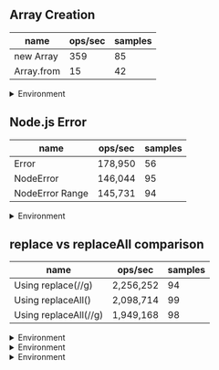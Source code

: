 ## Array Creation

|name|ops/sec|samples|
|-|-|-|
|new Array|359|85|
|Array.from|15|42|


<details>
<summary>Environment</summary>

* __Machine:__ linux x64 | 2 vCPUs | 6.8GB Mem
* __Run:__ Sat Aug 26 2023 19:02:31 GMT+0000 (Coordinated Universal Time)
</details>


## Node.js Error

|name|ops/sec|samples|
|-|-|-|
|Error|178,950|56|
|NodeError|146,044|95|
|NodeError Range|145,731|94|


<details>
<summary>Environment</summary>

* __Machine:__ linux x64 | 2 vCPUs | 6.8GB Mem
* __Run:__ Sat Aug 26 2023 19:28:23 GMT+0000 (Coordinated Universal Time)
</details>


## replace vs replaceAll comparison

|name|ops/sec|samples|
|-|-|-|
|Using replace(//g)|2,256,252|94|
|Using replaceAll()|2,098,714|99|
|Using replaceAll(//g)|1,949,168|98|


<details>
<summary>Environment</summary>

* __Machine:__ linux x64 | 2 vCPUs | 6.8GB Mem
* __Run:__ Sat Aug 26 2023 18:55:34 GMT+0000 (Coordinated Universal Time)
</details>




<details>
<summary>Environment</summary>

* __Machine:__ linux x64 | 2 vCPUs | 6.8GB Mem
* __Run:__ Sun Aug 27 2023 00:21:31 GMT+0000 (Coordinated Universal Time)
</details>




<details>
<summary>Environment</summary>

* __Machine:__ linux x64 | 2 vCPUs | 6.8GB Mem
* __Run:__ Sun Aug 27 2023 00:21:48 GMT+0000 (Coordinated Universal Time)
</details>

